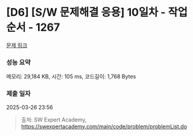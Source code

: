 # [D6] [S/W 문제해결 응용] 10일차 - 작업순서 - 1267 

[문제 링크](https://swexpertacademy.com/main/code/problem/problemDetail.do?contestProbId=AV18TrIqIwUCFAZN) 

### 성능 요약

메모리: 29,184 KB, 시간: 105 ms, 코드길이: 1,768 Bytes

### 제출 일자

2025-03-26 23:56



> 출처: SW Expert Academy, https://swexpertacademy.com/main/code/problem/problemList.do